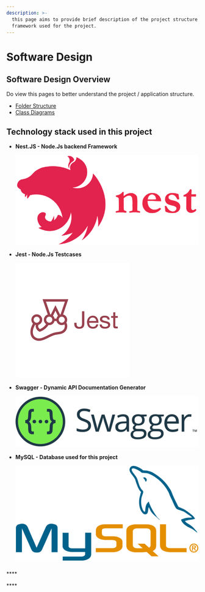 ```yaml
---
description: >-
  this page aims to provide brief description of the project structure and
  framework used for the project.
---
```


# Software Design

## Software Design Overview

Do view this pages to better understand the project / application structure.

* [Folder Structure](folder-structure.md)
* [Class Diagrams](class-diagrams.md)



## Technology stack used in this project

* **Nest.JS - Node.Js backend Framework**  


  ![](../../.gitbook/assets/image%20%281%29.png)

* **Jest - Node.Js Testcases**  


  ![](../../.gitbook/assets/image.png)

* **Swagger - Dynamic API Documentation Generator**  


  ![](../../.gitbook/assets/image%20%284%29.png)

* **MySQL - Database used for this project**  


  ![](../../.gitbook/assets/image%20%282%29.png)

### 

\*\*\*\*

\*\*\*\*

